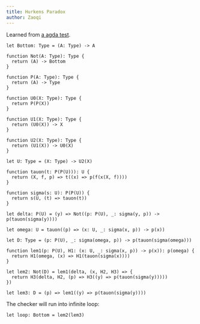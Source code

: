 ```yaml
---
title: Hurkens Paradox
author: Zaoqi
---
```


Learned from [a agda test](https://github.com/agda/agda/blob/master/test/Succeed/Hurkens.agda).

```cicada
let Bottom: Type = (A: Type) -> A

function Not(A: Type): Type {
  return (A) -> Bottom
}

function P(A: Type): Type {
  return (A) -> Type
}

function U0(X: Type): Type {
  return P(P(X))
}

function U1(X: Type): Type {
  return (U0(X)) -> X
}

function U2(X: Type): Type {
  return (U1(X)) -> U0(X)
}

let U: Type = (X: Type) -> U2(X)

function tauon(t: P(P(U))): U {
  return (X, f, p) => t((x) => p(f(x(X, f))))
}

function sigma(s: U): P(P(U)) {
  return s(U, (t) => tauon(t))
}

let delta: P(U) = (y) => Not((p: P(U), _: sigma(y, p)) -> p(tauon(sigma(y))))

let omega: U = tauon((p) => (x: U, _: sigma(x, p)) -> p(x))

let D: Type = (p: P(U), _: sigma(omega, p)) -> p(tauon(sigma(omega)))

function lem1(p: P(U), H1: (x: U, _: sigma(x, p)) -> p(x)): p(omega) {
  return H1(omega, (x) => H1(tauon(sigma(x))))
}

let lem2: Not(D) = lem1(delta, (x, H2, H3) => {
  return H3(delta, H2, (p) => H3((y) => p(tauon(sigma(y)))))
})

let lem3: D = (p) => lem1((y) => p(tauon(sigma(y))))
```

The checker will run into infinite loop:

```cicada counterexample
let loop: Bottom = lem2(lem3)
```

